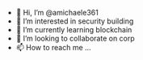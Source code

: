 - 👋 Hi, I’m @amichaele361
- 👀 I’m interested in security building
- 🌱 I’m currently learning blockchain
- 💞️ I’m looking to collaborate on corp
- 📫 How to reach me ...

<!---
amichaele361/amichaele361 is a ✨ special ✨ repository because its `README.md` (this file) appears on your GitHub profile.
You can click the Preview link to take a look at your changes.
--->
